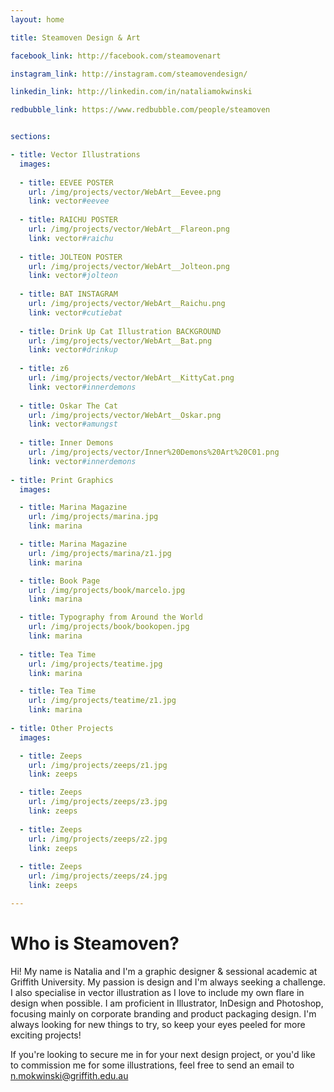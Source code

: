 ```yaml
---
layout: home

title: Steamoven Design & Art

facebook_link: http://facebook.com/steamovenart

instagram_link: http://instagram.com/steamovendesign/

linkedin_link: http://linkedin.com/in/nataliamokwinski

redbubble_link: https://www.redbubble.com/people/steamoven


sections: 

- title: Vector Illustrations
  images:
    
  - title: EEVEE POSTER
    url: /img/projects/vector/WebArt__Eevee.png
    link: vector#eevee
    
  - title: RAICHU POSTER
    url: /img/projects/vector/WebArt__Flareon.png
    link: vector#raichu
    
  - title: JOLTEON POSTER
    url: /img/projects/vector/WebArt__Jolteon.png
    link: vector#jolteon
    
  - title: BAT INSTAGRAM
    url: /img/projects/vector/WebArt__Raichu.png
    link: vector#cutiebat
    
  - title: Drink Up Cat Illustration BACKGROUND
    url: /img/projects/vector/WebArt__Bat.png
    link: vector#drinkup
    
  - title: z6
    url: /img/projects/vector/WebArt__KittyCat.png
    link: vector#innerdemons
    
  - title: Oskar The Cat
    url: /img/projects/vector/WebArt__Oskar.png
    link: vector#amungst
    
  - title: Inner Demons
    url: /img/projects/vector/Inner%20Demons%20Art%20C01.png
    link: vector#innerdemons
    
- title: Print Graphics
  images: 

  - title: Marina Magazine
    url: /img/projects/marina.jpg
    link: marina

  - title: Marina Magazine
    url: /img/projects/marina/z1.jpg
    link: marina

  - title: Book Page
    url: /img/projects/book/marcelo.jpg
    link: marina

  - title: Typography from Around the World
    url: /img/projects/book/bookopen.jpg
    link: marina
    
  - title: Tea Time
    url: /img/projects/teatime.jpg
    link: marina

  - title: Tea Time
    url: /img/projects/teatime/z1.jpg
    link: marina
    
- title: Other Projects
  images: 

  - title: Zeeps
    url: /img/projects/zeeps/z1.jpg
    link: zeeps

  - title: Zeeps
    url: /img/projects/zeeps/z3.jpg
    link: zeeps
    
  - title: Zeeps
    url: /img/projects/zeeps/z2.jpg
    link: zeeps
    
  - title: Zeeps
    url: /img/projects/zeeps/z4.jpg
    link: zeeps

---
```


# Who is Steamoven?

Hi! My name is Natalia and I'm a graphic designer & sessional academic at Griffith University. My passion is design and I'm always seeking a challenge. I also specialise in vector illustration as I love to include my own flare in design when possible. I am proficient in Illustrator, InDesign and Photoshop, focusing mainly on corporate branding and product packaging design. I'm always looking for new things to try, so keep your eyes peeled for more exciting projects!

If you're looking to secure me in for your next design project, or you'd like to commission me for some illustrations, feel free to send an email to n.mokwinski@griffith.edu.au
